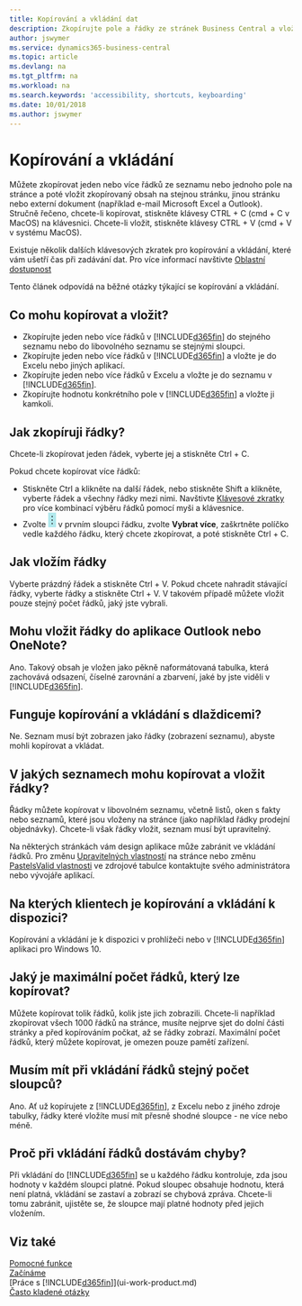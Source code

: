 ```yaml
---
title: Kopírování a vkládání dat
description: Zkopírujte pole a řádky ze stránek Business Central a vložte je na jiné místo.
author: jswymer
ms.service: dynamics365-business-central
ms.topic: article
ms.devlang: na
ms.tgt_pltfrm: na
ms.workload: na
ms.search.keywords: 'accessibility, shortcuts, keyboarding'
ms.date: 10/01/2018
ms.author: jswymer
---
```


# <a name="copying-and-pasting"></a>Kopírování a vkládání
Můžete zkopírovat jeden nebo více řádků ze seznamu nebo jednoho pole na stránce a poté vložit zkopírovaný obsah na stejnou stránku, jinou stránku nebo externí dokument (například e-mail Microsoft Excel a Outlook). Stručně řečeno, chcete-li kopírovat, stiskněte klávesy CTRL + C (cmd + C v MacOS) na klávesnici. Chcete-li vložit, stiskněte klávesy CTRL + V (cmd + V v systému MacOS).

Existuje několik dalších klávesových zkratek pro kopírování a vkládání, které vám ušetří čas při zadávání dat. Pro více informací navštivte [Oblastní dostupnost](keyboard-shortcuts.md#CopyRows)

Tento článek odpovídá na běžné otázky týkající se kopírování a vkládání.  

## <a name="what-can-i-copy-and-paste"></a>Co mohu kopírovat a vložit?
-   Zkopírujte jeden nebo více řádků v [!INCLUDE[d365fin](includes/d365fin_md.md)] do stejného seznamu nebo do libovolného seznamu se stejnými sloupci.
-   Zkopírujte jeden nebo více řádků v [!INCLUDE[d365fin](includes/d365fin_md.md)] a vložte je do Excelu nebo jiných aplikací.
-   Zkopírujte jeden nebo více řádků v Excelu a vložte je do seznamu v [!INCLUDE[d365fin](includes/d365fin_md.md)].
-   Zkopírujte hodnotu konkrétního pole v [!INCLUDE[d365fin](includes/d365fin_md.md)] a vložte ji kamkoli.

## <a name="how-do-i-copy-rows"></a>Jak zkopíruji řádky?
Chcete-li zkopírovat jeden řádek, vyberte jej a stiskněte Ctrl + C.

Pokud chcete kopírovat více řádků:
-   Stiskněte Ctrl a klikněte na další řádek, nebo stiskněte Shift a klikněte, vyberte řádek a všechny řádky mezi nimi. Navštivte [Klávesové zkratky](keyboard-shortcuts.md#CopyRows) pro více kombinací výběru řádků pomocí myši a klávesnice.
-   Zvolte ![Zobrazit více možností](media/show-more-options-icon.png "Ikona Zobrazit více možností") v prvním sloupci řádku, zvolte **Vybrat více**, zaškrtněte políčko vedle každého řádku, který chcete zkopírovat, a poté stiskněte Ctrl + C.

## <a name="how-do-i-paste-rows"></a>Jak vložím řádky
Vyberte prázdný řádek a stiskněte Ctrl + V. Pokud chcete nahradit stávající řádky, vyberte řádky a stiskněte Ctrl + V. V takovém případě můžete vložit pouze stejný počet řádků, jaký jste vybrali.

<!-- Rows are pasted directly where your cursor is located. If you paste into an empty line, any existing subsequent lines will be moved after the pasted lines. If you paste into an existing line or lines, this will be overwritten.-->

## <a name="can-i-paste-rows-into-an-outlook-email-or-onenote"></a>Mohu vložit řádky do aplikace Outlook nebo OneNote?
Ano. Takový obsah je vložen jako pěkně naformátovaná tabulka, která zachovává odsazení, číselné zarovnání a zbarvení, jaké by jste viděli v [!INCLUDE[d365fin](includes/d365fin_md.md)].

## <a name="does-copy-and-paste-work-with-tiles"></a>Funguje kopírování a vkládání s dlaždicemi?
Ne. Seznam musí být zobrazen jako řádky (zobrazení seznamu), abyste mohli kopírovat a vkládat.

## <a name="in-which-lists-can-i-copy-and-paste-rows"></a>V jakých seznamech mohu kopírovat a vložit řádky?
Řádky můžete kopírovat v libovolném seznamu, včetně listů, oken s fakty nebo seznamů, které jsou vloženy na stránce (jako například řádky prodejní objednávky). Chcete-li však řádky vložit, seznam musí být upravitelný.

Na některých stránkách vám design aplikace může zabránit ve vkládání řádků. Pro změnu [Upravitelných vlastností](https://docs.microsoft.com/en-us/dynamics365/business-central/dev-itpro/developer/properties/devenv-editable-property) na stránce nebo změnu [PasteIsValid vlastnosti](https://docs.microsoft.com/en-us/dynamics365/business-central/dev-itpro/developer/properties/devenv-pasteisvalid-property) ve zdrojové tabulce kontaktujte svého administrátora nebo vývojáře aplikací.

## <a name="on-which-clients-is-copy-and-paste-available"></a>Na kterých klientech je kopírování a vkládání k dispozici?
Kopírování a vkládání je k dispozici v prohlížeči nebo v [!INCLUDE[d365fin](includes/d365fin_md.md)] aplikaci pro Windows 10.

## <a name="what-is-the-maximum-number-of-rows-that-can-be-copied"></a>Jaký je maximální počet řádků, který lze kopírovat?
Můžete kopírovat tolik řádků, kolik jste jich zobrazili. Chcete-li například zkopírovat všech 1000 řádků na stránce, musíte nejprve sjet do dolní části stránky a před kopírováním počkat, až se řádky zobrazí. Maximální počet řádků, který můžete kopírovat, je omezen pouze pamětí zařízení.

## <a name="must-i-have-the-exact-same-number-of-columns-when-pasting-rows"></a>Musím mít při vkládání řádků stejný počet sloupců?
Ano. Ať už kopírujete z [!INCLUDE[d365fin](includes/d365fin_md.md)], z Excelu nebo z jiného zdroje tabulky, řádky které vložíte musí mít přesně shodné sloupce - ne více nebo méně.

## <a name="why-do-i-get-errors-when-pasting-rows"></a>Proč při vkládání řádků dostávám chyby?
Při vkládání do [!INCLUDE[d365fin](includes/d365fin_md.md)] se u každého řádku kontroluje, zda jsou hodnoty v každém sloupci platné. Pokud sloupec obsahuje hodnotu, která není platná, vkládání se zastaví a zobrazí se chybová zpráva. Chcete-li tomu zabránit, ujistěte se, že sloupce mají platné hodnoty před jejich vložením.


## <a name="see-also"></a>Viz také
[Pomocné funkce](ui-accessibility.md)  
[Začínáme](product-get-started.md)  
[Práce s [!INCLUDE[d365fin](includes/d365fin_md.md)]](ui-work-product.md)  
[Často kladené otázky](across-faq.md)  
